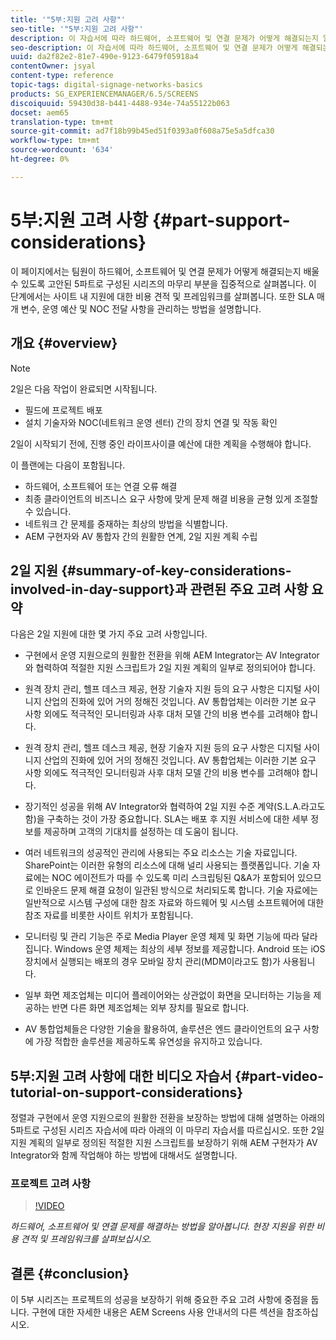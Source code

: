 ```yaml
---
title: '"5부:지원 고려 사항"'
seo-title: '"5부:지원 고려 사항"'
description: 이 자습서에 따라 하드웨어, 소프트웨어 및 연결 문제가 어떻게 해결되는지 알아보십시오. 현장 지원을 위한 비용 견적 및 프레임워크를 살펴볼 수 있습니다. 또한 SLA 매개 변수, 운영 예산 및 NOC 전달 사항을 관리하는 방법을 살펴볼 수 있습니다.
seo-description: 이 자습서에 따라 하드웨어, 소프트웨어 및 연결 문제가 어떻게 해결되는지 알아보십시오. 현장 지원을 위한 비용 견적 및 프레임워크를 살펴볼 수 있습니다. 또한 SLA 매개 변수, 운영 예산 및 NOC 전달 사항을 관리하는 방법을 살펴볼 수 있습니다.
uuid: da2f82e2-81e7-490e-9123-6479f05918a4
contentOwner: jsyal
content-type: reference
topic-tags: digital-signage-networks-basics
products: SG_EXPERIENCEMANAGER/6.5/SCREENS
discoiquuid: 59430d38-b441-4488-934e-74a55122b063
docset: aem65
translation-type: tm+mt
source-git-commit: ad7f18b99b45ed51f0393a0f608a75e5a5dfca30
workflow-type: tm+mt
source-wordcount: '634'
ht-degree: 0%

---
```



# 5부:지원 고려 사항 {#part-support-considerations}

이 페이지에서는 팀원이 하드웨어, 소프트웨어 및 연결 문제가 어떻게 해결되는지 배울 수 있도록 고안된 5파트로 구성된 시리즈의 마무리 부분을 집중적으로 살펴봅니다. 이 단계에서는 사이트 내 지원에 대한 비용 견적 및 프레임워크를 살펴봅니다. 또한 SLA 매개 변수, 운영 예산 및 NOC 전달 사항을 관리하는 방법을 설명합니다.

## 개요 {#overview}

>[!NOTE]
>
>2일은 다음 작업이 완료되면 시작됩니다.
>
>* 필드에 프로젝트 배포
>* 설치 기술자와 NOC(네트워크 운영 센터) 간의 장치 연결 및 작동 확인

>
>
2일이 시작되기 전에, 진행 중인 라이프사이클 예산에 대한 계획을 수행해야 합니다.

이 플랜에는 다음이 포함됩니다.

* 하드웨어, 소프트웨어 또는 연결 오류 해결
* 최종 클라이언트의 비즈니스 요구 사항에 맞게 문제 해결 비용을 균형 있게 조절할 수 있습니다.
* 네트워크 간 문제를 중재하는 최상의 방법을 식별합니다.
* AEM 구현자와 AV 통합자 간의 원활한 연계, 2일 지원 계획 수립

## 2일 지원 {#summary-of-key-considerations-involved-in-day-support}과 관련된 주요 고려 사항 요약

다음은 2일 지원에 대한 몇 가지 주요 고려 사항입니다.

* 구현에서 운영 지원으로의 원활한 전환을 위해 AEM Integrator는 AV Integrator와 협력하여 적절한 지원 스크립트가 2일 지원 계획의 일부로 정의되어야 합니다.
* 원격 장치 관리, 헬프 데스크 제공, 현장 기술자 지원 등의 요구 사항은 디지털 사이니지 산업의 진화에 있어 거의 정해진 것입니다. AV 통합업체는 이러한 기본 요구 사항 외에도 적극적인 모니터링과 사후 대처 모델 간의 비용 변수를 고려해야 합니다.

* 원격 장치 관리, 헬프 데스크 제공, 현장 기술자 지원 등의 요구 사항은 디지털 사이니지 산업의 진화에 있어 거의 정해진 것입니다. AV 통합업체는 이러한 기본 요구 사항 외에도 적극적인 모니터링과 사후 대처 모델 간의 비용 변수를 고려해야 합니다.
* 장기적인 성공을 위해 AV Integrator와 협력하여 2일 지원 수준 계약(S.L.A.라고도 함)을 구축하는 것이 가장 중요합니다. SLA는 배포 후 지원 서비스에 대한 세부 정보를 제공하며 고객의 기대치를 설정하는 데 도움이 됩니다.
* 여러 네트워크의 성공적인 관리에 사용되는 주요 리소스는 기술 자료입니다. SharePoint는 이러한 유형의 리소스에 대해 널리 사용되는 플랫폼입니다. 기술 자료에는 NOC 에이전트가 따를 수 있도록 미리 스크립팅된 Q&amp;A가 포함되어 있으므로 인바운드 문제 해결 요청이 일관된 방식으로 처리되도록 합니다. 기술 자료에는 일반적으로 시스템 구성에 대한 참조 자료와 하드웨어 및 시스템 소프트웨어에 대한 참조 자료를 비롯한 사이트 위치가 포함됩니다.
* 모니터링 및 관리 기능은 주로 Media Player 운영 체제 및 화면 기능에 따라 달라집니다. Windows 운영 체제는 최상의 세부 정보를 제공합니다. Android 또는 iOS 장치에서 실행되는 배포의 경우 모바일 장치 관리(MDM이라고도 함)가 사용됩니다.
* 일부 화면 제조업체는 미디어 플레이어와는 상관없이 화면을 모니터하는 기능을 제공하는 반면 다른 화면 제조업체는 외부 장치를 필요로 합니다.
* AV 통합업체들은 다양한 기술을 활용하여, 솔루션은 엔드 클라이언트의 요구 사항에 가장 적합한 솔루션을 제공하도록 유연성을 유지하고 있습니다.

## 5부:지원 고려 사항에 대한 비디오 자습서 {#part-video-tutorial-on-support-considerations}

정렬과 구현에서 운영 지원으로의 원활한 전환을 보장하는 방법에 대해 설명하는 아래의 5파트로 구성된 시리즈 자습서에 따라 아래의 이 마무리 자습서를 따르십시오. 또한 2일 지원 계획의 일부로 정의된 적절한 지원 스크립트를 보장하기 위해 AEM 구현자가 AV Integrator와 함께 작업해야 하는 방법에 대해서도 설명합니다.

### 프로젝트 고려 사항

>[!VIDEO](https://video.tv.adobe.com/v/28383)

*하드웨어, 소프트웨어 및 연결 문제를 해결하는 방법을 알아봅니다. 현장 지원을 위한 비용 견적 및 프레임워크를 살펴보십시오.*

## 결론 {#conclusion}

이 5부 시리즈는 프로젝트의 성공을 보장하기 위해 중요한 주요 고려 사항에 중점을 둡니다. 구현에 대한 자세한 내용은 AEM Screens 사용 안내서의 다른 섹션을 참조하십시오.

